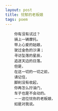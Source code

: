 ```yaml
---
layout: post
title: 忧郁的老板娘
tags: poem
---
```


        你有没有试过？
        骑上一辆摩托。
        带上心爱的姑娘，
        驶过金色的沙漠；
        寻访坠落的星辰，
        追逐天边的日落。
        但是，
        在这一切的一切之前，
        请记住，
        脚刹没有收起，
        你再怎么拧油门，
        车子也是不会动的。
        －－这位忧伤的老板娘，
        如是对我说。
